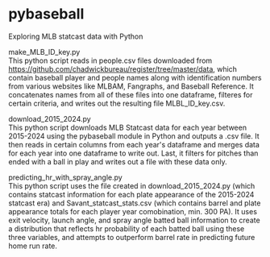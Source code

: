 # pybaseball
Exploring MLB statcast data with Python

make_MLB_ID_key.py  
This python script reads in people.csv files downloaded from https://github.com/chadwickbureau/register/tree/master/data, which contain baseball player and people names along with identification numbers from various websites like MLBAM, Fangraphs, and Baseball Reference. It concatenates names from all of these files into one dataframe, filteres for certain criteria, and writes out the resulting file MLBL_ID_key.csv.

download_2015_2024.py  
This python script downloads MLB Statcast data for each year between 2015-2024 using the pybaseball module in Python and outputs a .csv file. It then reads in certain columns from each year's dataframe and merges data for each year into one dataframe to write out. Last, it filters for pitches than ended with a ball in play and writes out a file with these data only.

predicting_hr_with_spray_angle.py  
This python script uses the file created in download_2015_2024.py (which contains statcast information for each plate appearance of the 2015-2024 statcast era) and Savant_statcast_stats.csv (which contains barrel and plate appearance totals for each player year comobination, min. 300 PA). It uses exit velocity, launch angle, and spray angle batted ball information to create a distribution that reflects hr probability of each batted ball using these three variables, and attempts to outperform barrel rate in predicting future home run rate.
